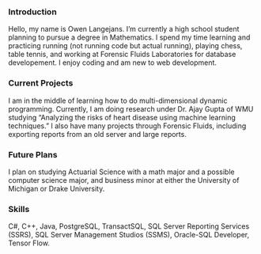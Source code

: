 ### Introduction

Hello, my name is Owen Langejans. I’m currently a high school student planning to pursue a degree in Mathematics. I spend my time learning and practicing running (not running code but actual running), playing chess, table tennis, and working at Forensic Fluids Laboratories for database developement. I enjoy coding and am new to web development.

### Current Projects

I am in the middle of learning how to do multi-dimensional dynamic programming. Currently, I am doing research under Dr. Ajay Gupta of WMU studying “Analyzing the risks of heart disease using machine learning techniques.” I also have many projects through Forensic Fluids, including exporting reports from an old server and large reports.

### Future Plans

I plan on studying Actuarial Science with a math major and a possible computer science major, and business minor at either the University of Michigan or Drake University.

### Skills

C#, C++, Java, PostgreSQL, TransactSQL, SQL Server Reporting Services (SSRS), SQL Server Management Studios (SSMS), Oracle-SQL Developer, Tensor Flow.  
